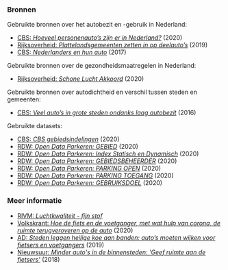### Bronnen

Gebruikte bronnen over het autobezit en -gebruik in Nederland:

* [CBS: *Hoeveel personenauto’s zijn er in Nederland?*](https://www.cbs.nl/nl-nl/visualisaties/verkeer-en-vervoer/vervoermiddelen-en-infrastructuur/personenautos) (2020)
* [Rijksoverheid: *Plattelandsgemeenten zetten in op deelauto’s*](https://www.rijksoverheid.nl/actueel/nieuws/2019/12/18/plattelandsgemeenten-zetten-in-op-deelauto%E2%80%99s) (2019)
* [CBS: *Nederlanders en hun auto*](https://www.cbs.nl/-/media/_pdf/2017/08/nederlanders-en-hun-auto.pdf) (2017)

Gebruikte bronnen over de gezondheidsmaatregelen in Nederland:

* [Rijksoverheid: *Schone Lucht Akkoord*](https://www.rijksoverheid.nl/binaries/rijksoverheid/documenten/convenanten/2020/01/13/bijlage-1-schone-lucht-akkoord/bijlage-1-schone-lucht-akkoord.pdf) (2020)

Gebruikte bronnen over autodichtheid en verschil tussen steden en gemeenten:

* [CBS: *Veel auto’s in grote steden ondanks laag autobezit*](https://www.cbs.nl/nl-nl/nieuws/2016/49/veel-auto-s-in-grote-steden-ondanks-laag-autobezit) (2016)

Gebruikte datasets:

* [CBS: *CBS gebiedsindelingen*](https://www.cbs.nl/nl-nl/dossier/nederland-regionaal/geografische-data/cbs-gebiedsindelingen) (2020)
* [RDW: *Open Data Parkeren: GEBIED*](https://opendata.rdw.nl/Parkeren/Open-Data-Parkeren-GEBIED/adw6-9hsg) (2020)
* [RDW: *Open Data Parkeren: Index Statisch en Dynamisch*](https://opendata.rdw.nl/Parkeren/Open-Data-Parkeren-Index-Statisch-en-Dynamisch/f6v7-gjpa) (2020)
* [RDW: *Open Data Parkeren: GEBIEDSBEHEERDER*](https://opendata.rdw.nl/Parkeren/Open-Data-Parkeren-GEBIEDSBEHEERDER/2uc2-nnv3) (2020)
* [RDW: *Open Data Parkeren: PARKING OPEN*](https://opendata.rdw.nl/Parkeren/Open-Data-Parkeren-PARKING-OPEN/figd-gux7) (2020)
* [RDW: *Open Data Parkeren: PARKING TOEGANG*](https://opendata.rdw.nl/Parkeren/Open-Data-Parkeren-PARKING-TOEGANG/edv8-qiyg) (2020)
* [RDW: *Open Data Parkeren: GEBRUIKSDOEL*](https://opendata.rdw.nl/Parkeren/Open-Data-Parkeren-GEBRUIKSDOEL/qidm-7mkf) (2020)

### Meer informatie

* [RIVM: *Luchtkwaliteit - fijn stof*](https://www.rivm.nl/ggd-richtlijn-medische-milieukunde-luchtkwaliteit-en-gezondheid/gezondheidseffecten-luchtverontreiniging/luchtkwaliteit-fijn-stof)
* [Volkskrant: *Hoe de fiets en de voetganger, met wat hulp van corona, de ruimte terugveroveren op de auto*](https://www.volkskrant.nl/nieuws-achtergrond/hoe-de-fiets-en-de-voetganger-met-wat-hulp-van-corona-de-ruimte-terugveroveren-op-de-auto~b548e9ce/) (2020)
* [AD: *Steden leggen heilige koe aan banden: auto’s moeten wijken voor fietsers en voetgangers*](https://www.ad.nl/auto/steden-leggen-heilige-koe-aan-banden-auto-s-moeten-wijken-voor-fietsers-en-voetgangers~abc74a07/) (2019)
* [Nieuwsuur: *Minder auto's in de binnensteden: 'Geef ruimte aan de fietsers'*](https://nos.nl/nieuwsuur/artikel/2233949-minder-auto-s-in-de-binnensteden-geef-ruimte-aan-de-fietsers.html) (2018)

